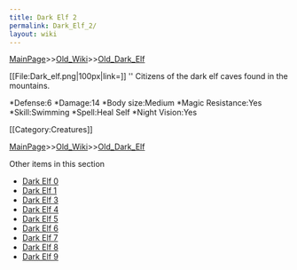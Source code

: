 ```yaml
---
title: Dark Elf 2
permalink: Dark_Elf_2/
layout: wiki
---
```


[MainPage](/keeperrl_wiki/ "wikilink")>>[Old_Wiki](/keeperrl_wiki/Old_Wiki "wikilink")>>[Old_Dark_Elf](/keeperrl_wiki/Old_Dark_Elf "wikilink")

[[File:Dark_elf.png|100px|link=]] '' Citizens of the dark elf caves found in the mountains.

*Defense:6
*Damage:14
*Body size:Medium
*Magic Resistance:Yes
*Skill:Swimming
*Spell:Heal Self
*Night Vision:Yes

[[Category:Creatures]]

[MainPage](/keeperrl_wiki/ "wikilink")>>[Old_Wiki](/keeperrl_wiki/Old_Wiki "wikilink")>>[Old_Dark_Elf](/keeperrl_wiki/Old_Dark_Elf "wikilink")

Other items in this section
-    [Dark Elf 0](/keeperrl_wiki/Dark_Elf_0 "wikilink")
-    [Dark Elf 1](/keeperrl_wiki/Dark_Elf_1 "wikilink")
-    [Dark Elf 3](/keeperrl_wiki/Dark_Elf_3 "wikilink")
-    [Dark Elf 4](/keeperrl_wiki/Dark_Elf_4 "wikilink")
-    [Dark Elf 5](/keeperrl_wiki/Dark_Elf_5 "wikilink")
-    [Dark Elf 6](/keeperrl_wiki/Dark_Elf_6 "wikilink")
-    [Dark Elf 7](/keeperrl_wiki/Dark_Elf_7 "wikilink")
-    [Dark Elf 8](/keeperrl_wiki/Dark_Elf_8 "wikilink")
-    [Dark Elf 9](/keeperrl_wiki/Dark_Elf_9 "wikilink")
